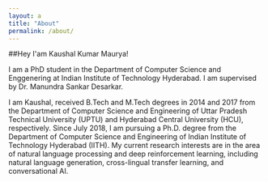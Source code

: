 ```yaml
---
layout: a
title: "About"
permalink: /about/
---
```


 ##Hey I'am Kaushal Kumar Maurya!

 I am a PhD student in the Department of Computer Science and Enggenering at Indian Institute of Technology Hyderabad. I am supervised by Dr. Manundra Sankar Desarkar. 
 
I am Kaushal, received B.Tech and M.Tech degrees in 2014 and 2017 from the Department of Computer Science and Engineering of Uttar Pradesh Technical University (UPTU) and Hyderabad Central University (HCU), respectively. Since July 2018, I am pursuing a Ph.D. degree from the Department of Computer Science and Engineering of Indian Institute of Technology Hyderabad (IITH). My current research interests are in the area of natural language processing and deep reinforcement learning, including natural language generation, cross-lingual transfer learning, and conversational AI.
